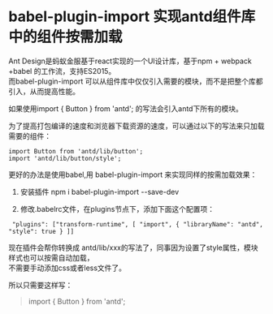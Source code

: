 # babel-plugin-import 实现antd组件库中的组件按需加载


Ant Design是蚂蚁金服基于react实现的一个UI设计库，基于npm + webpack +babel 的工作流，支持ES2015。  
而babel-plugin-import 可以从组件库中仅仅引入需要的模块，而不是把整个库都引入，从而提高性能。  

如果使用import { Button } from 'antd'; 的写法会引入antd下所有的模块。  

为了提高打包编译的速度和浏览器下载资源的速度，可以通过以下的写法来只加载需要的组件：  

```
import Button from 'antd/lib/button';  
import 'antd/lib/button/style';

```


更好的办法是使用babel,用 babel-plugin-import 来实现同样的按需加载效果： 

1. 安装插件 npm i babel-plugin-import --save-dev

2. 修改.babelrc文件，在plugins节点下，添加下面这个配置项：  

```
 "plugins": ["transform-runtime", [ "import", { "libraryName": "antd", "style": true } ]]
```

现在插件会帮你转换成 antd/lib/xxx的写法了，同事因为设置了style属性，模块样式也可以按需自动加载，  
不需要手动添加css或者less文件了。  

所以只需要这样写：  

> import { Button } from 'antd';  
